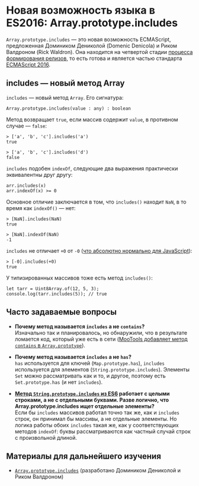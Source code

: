 # Новая возможность языка в ES2016: Array.prototype.includes

`Array.prototype.includes` — это новая возможность ECMAScript, предложенная 
Домиником Дениколой (Domenic Denicola) и Риком Валдроном (Rick Waldron). 
Она находится на четвертой стадии [процесса формирования релизов][6], то есть готова и является частью 
стандарта [ECMAScript 2016][1].


## includes — новый метод Array
 
`includes` — новый метод `Array`. Его сигнатура:

    Array.prototype.includes(value : any) : boolean

Метод возвращает `true`, если массив содержит `value`, в противном случае —  `false`:

    > ['a', 'b', 'c'].includes('a')
    true
    
    > ['a', 'b', 'c'].includes('d')
    false
    
`includes` подобен `indexOf`, следующие два выражения практически 
эквивалентны друг другу:

    arr.includes(x)
    arr.indexOf(x) >= 0

Основное отличие заключается в том, что `includes()` находит `NaN`, 
в то время как `indexOf()` — нет:

    > [NaN].includes(NaN)
    true
    
    > [NaN].indexOf(NaN)
    -1

`includes` не отличает `+0` от `-0` ([что абсолютно нормально для JavaScript][2]):

    > [-0].includes(+0)
    true

У типизированных массивов тоже есть метод `includes()`:

    let tarr = Uint8Array.of(12, 5, 3);
    console.log(tarr.includes(5)); // true
    

## Часто задаваемые вопросы

* **Почему метод называется `includes` а не `contains`?**   
  Изначально так и планировалось, но обнаружили, что в результате ломается код,
  который уже есть в сети ([MooTools добавляет метод `contains` в `Array.prototype`][3]).

* **Почему метод называется `includes` а не `has`?**   
  `has` используется для ключей (`Map.prototype.has`), `includes` используется
  для элементов (`String.prototype.includes`). Элементы `Set` можно рассматривать
  как и то, и другое, поэтому есть `Set.prototype.has` (и нет `includes`).

* **[Метод `String.prototype.includes` из ES6][4] работает с целыми строками,
  а не с отдельными буквами. Разве логично, что Array.prototype.includes ищет
  отдельные элементы?**   
  Если бы `includes` массивов работал точно так же, как и `includes` строк, он
  принимал бы массивы, а не отдельные элементы. Но логика работы обоих `includes`
  такая же, как у соответствующих методов `indexOf`: буквы рассматриваются
  как частный случай строк с произвольной длиной.


## Материалы для дальнейшего изучения

*   [`Array.prototype.includes`][5] (разработано Домиником Дениколой и Риком Валдроном)


[1]: http://www.2ality.com/2016/01/ecmascript-2016.html
[2]: http://speakingjs.com/es5/ch11.html#two_zeros
[3]: https://esdiscuss.org/topic/having-a-non-enumerable-array-prototype-contains-may-not-be-web-compatible
[4]: http://exploringjs.com/es6/ch_strings.html#_checking-for-containment-and-repeating-strings
[5]: https://github.com/tc39/Array.prototype.includes/
[6]: http://www.2ality.com/2015/11/tc39-process.html
